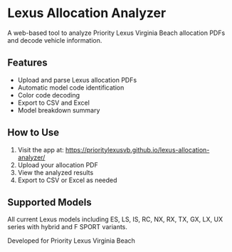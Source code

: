# Lexus Allocation Analyzer

A web-based tool to analyze Priority Lexus Virginia Beach allocation PDFs and decode vehicle information.

## Features
- Upload and parse Lexus allocation PDFs
- Automatic model code identification
- Color code decoding
- Export to CSV and Excel
- Model breakdown summary

## How to Use
1. Visit the app at: https://prioritylexusvb.github.io/lexus-allocation-analyzer/
2. Upload your allocation PDF
3. View the analyzed results
4. Export to CSV or Excel as needed

## Supported Models
All current Lexus models including ES, LS, IS, RC, NX, RX, TX, GX, LX, UX series with hybrid and F SPORT variants.

Developed for Priority Lexus Virginia Beach
